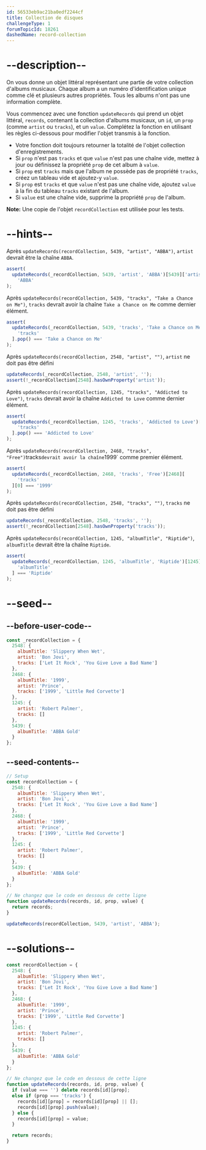 ```yaml
---
id: 56533eb9ac21ba0edf2244cf
title: Collection de disques
challengeType: 1
forumTopicId: 18261
dashedName: record-collection
---
```


# --description--

On vous donne un objet littéral représentant une partie de votre collection d'albums musicaux. Chaque album a un numéro d'identification unique comme clé et plusieurs autres propriétés. Tous les albums n'ont pas une information complète.

Vous commencez avec une fonction `updateRecords` qui prend un objet littéral, `records`, contenant la collection d'albums musicaux, un `id`, un `prop` (comme `artist` ou `tracks`), et un `value`. Complétez la fonction en utilisant les règles ci-dessous pour modifier l'objet transmis à la fonction.

- Votre fonction doit toujours retourner la totalité de l'objet collection d'enregistrements.
- Si `prop` n'est pas `tracks` et que `value` n'est pas une chaîne vide, mettez à jour ou définissez la propriété `prop` de cet album à `value`.
- Si `prop` est `tracks` mais que l'album ne possède pas de propriété `tracks`, créez un tableau vide et ajoutez-y `value`.
- Si `prop` est `tracks` et que `value` n'est pas une chaîne vide, ajoutez `value` à la fin du tableau `tracks` existant de l'album.
- Si `value` est une chaîne vide, supprime la propriété `prop` de l'album.

**Note:** Une copie de l'objet `recordCollection` est utilisée pour les tests.

# --hints--

Après `updateRecords(recordCollection, 5439, "artist", "ABBA")`, `artist` devrait être la chaîne `ABBA`.

```js
assert(
  updateRecords(_recordCollection, 5439, 'artist', 'ABBA')[5439]['artist'] ===
    'ABBA'
);
```

Après `updateRecords(recordCollection, 5439, "tracks", "Take a Chance on Me")`, `tracks` devrait avoir la chaîne `Take a Chance on Me` comme dernier élément.

```js
assert(
  updateRecords(_recordCollection, 5439, 'tracks', 'Take a Chance on Me')[5439][
    'tracks'
  ].pop() === 'Take a Chance on Me'
);
```

Après `updateRecords(recordCollection, 2548, "artist", "")`, `artist` ne doit pas être défini

```js
updateRecords(_recordCollection, 2548, 'artist', '');
assert(!_recordCollection[2548].hasOwnProperty('artist'));
```

Après `updateRecords(recordCollection, 1245, "tracks", "Addicted to Love")`, `tracks` devrait avoir la chaîne `Addicted to Love` comme dernier élément.

```js
assert(
  updateRecords(_recordCollection, 1245, 'tracks', 'Addicted to Love')[1245][
    'tracks'
  ].pop() === 'Addicted to Love'
);
```

Après `updateRecords(recordCollection, 2468, "tracks", "Free")`tracks` devrait avoir la chaîne `1999` comme premier élément.

```js
assert(
  updateRecords(_recordCollection, 2468, 'tracks', 'Free')[2468][
    'tracks'
  ][0] === '1999'
);
```

Après `updateRecords(recordCollection, 2548, "tracks", "")`, `tracks` ne doit pas être défini

```js
updateRecords(_recordCollection, 2548, 'tracks', '');
assert(!_recordCollection[2548].hasOwnProperty('tracks'));
```

Après `updateRecords(recordCollection, 1245, "albumTitle", "Riptide")`, `albumTitle` devrait être la chaîne `Riptide`.

```js
assert(
  updateRecords(_recordCollection, 1245, 'albumTitle', 'Riptide')[1245][
    'albumTitle'
  ] === 'Riptide'
);
```

# --seed--

## --before-user-code--

```js
const _recordCollection = {
  2548: {
    albumTitle: 'Slippery When Wet',
    artist: 'Bon Jovi',
    tracks: ['Let It Rock', 'You Give Love a Bad Name']
  },
  2468: {
    albumTitle: '1999',
    artist: 'Prince',
    tracks: ['1999', 'Little Red Corvette']
  },
  1245: {
    artist: 'Robert Palmer',
    tracks: []
  },
  5439: {
    albumTitle: 'ABBA Gold'
  }
};
```

## --seed-contents--

```js
// Setup
const recordCollection = {
  2548: {
    albumTitle: 'Slippery When Wet',
    artist: 'Bon Jovi',
    tracks: ['Let It Rock', 'You Give Love a Bad Name']
  },
  2468: {
    albumTitle: '1999',
    artist: 'Prince',
    tracks: ['1999', 'Little Red Corvette']
  },
  1245: {
    artist: 'Robert Palmer',
    tracks: []
  },
  5439: {
    albumTitle: 'ABBA Gold'
  }
};

// Ne changez que le code en dessous de cette ligne
function updateRecords(records, id, prop, value) {
  return records;
}

updateRecords(recordCollection, 5439, 'artist', 'ABBA');
```

# --solutions--

```js
const recordCollection = {
  2548: {
    albumTitle: 'Slippery When Wet',
    artist: 'Bon Jovi',
    tracks: ['Let It Rock', 'You Give Love a Bad Name']
  },
  2468: {
    albumTitle: '1999',
    artist: 'Prince',
    tracks: ['1999', 'Little Red Corvette']
  },
  1245: {
    artist: 'Robert Palmer',
    tracks: []
  },
  5439: {
    albumTitle: 'ABBA Gold'
  }
};

// Ne changez que le code en dessous de cette ligne
function updateRecords(records, id, prop, value) {
  if (value === '') delete records[id][prop];
  else if (prop === 'tracks') {
    records[id][prop] = records[id][prop] || [];
    records[id][prop].push(value);
  } else {
    records[id][prop] = value;
  }

  return records;
}
```
